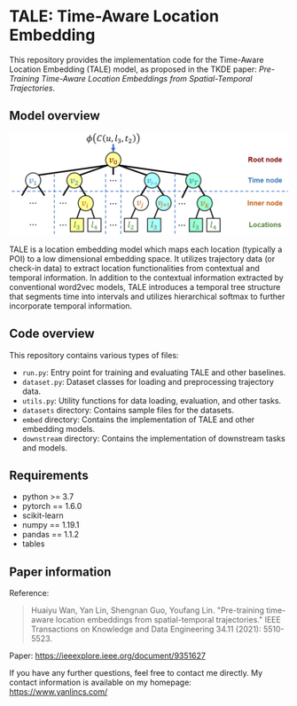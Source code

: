 # TALE: Time-Aware Location Embedding

This repository provides the implementation code for the Time-Aware Location Embedding (TALE) model, as proposed in the TKDE paper: *Pre-Training Time-Aware Location Embeddings from Spatial-Temporal Trajectories*.

## Model overview

![model structure](assets/tale_model.png)

TALE is a location embedding model which maps each location (typically a POI) to a low dimensional embedding space. It utilizes trajectory data (or check-in data) to extract location functionalities from contextual and temporal information. In addition to the contextual information extracted by conventional word2vec models, TALE introduces a temporal tree structure that segments time into intervals and utilizes hierarchical softmax to further incorporate temporal information.

## Code overview

This repository contains various types of files:

- `run.py`: Entry point for training and evaluating TALE and other baselines.
- `dataset.py`: Dataset classes for loading and preprocessing trajectory data.
- `utils.py`: Utility functions for data loading, evaluation, and other tasks.
- `datasets` directory: Contains sample files for the datasets.
- `embed` directory: Contains the implementation of TALE and other embedding models.
- `downstream` directory: Contains the implementation of downstream tasks and models.

## Requirements

- python >= 3.7
- pytorch == 1.6.0
- scikit-learn
- numpy == 1.19.1
- pandas == 1.1.2
- tables

## Paper information

Reference: 

> Huaiyu Wan, Yan Lin, Shengnan Guo, Youfang Lin. "Pre-training time-aware location embeddings from spatial-temporal trajectories." IEEE Transactions on Knowledge and Data Engineering 34.11 (2021): 5510-5523.

Paper: https://ieeexplore.ieee.org/document/9351627

If you have any further questions, feel free to contact me directly. My contact information is available on my homepage: https://www.yanlincs.com/